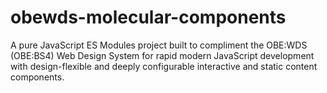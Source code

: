 # obewds-molecular-components
A pure JavaScript ES Modules project built to compliment the OBE:WDS (OBE:BS4) Web Design System for rapid modern JavaScript development with design-flexible and deeply configurable interactive and static content components.
